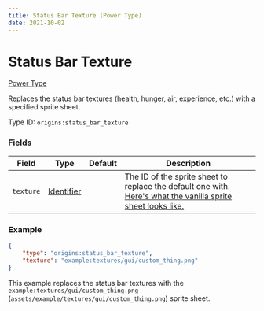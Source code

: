 ```yaml
---
title: Status Bar Texture (Power Type)
date: 2021-10-02
---
```


# Status Bar Texture

[Power Type](../power_types.md)

Replaces the status bar textures (health, hunger, air, experience, etc.) with a specified sprite sheet.

Type ID: `origins:status_bar_texture`

### Fields

Field | Type | Default | Description
------|------|---------|-------------
`texture` | [Identifier](../data_types/identifier.md) | | The ID of the sprite sheet to replace the default one with. [Here's what the vanilla sprite sheet looks like.](https://media.discordapp.net/attachments/802622603008409600/893716345055772682/unknown.png)

### Example
```json
{
    "type": "origins:status_bar_texture",
    "texture": "example:textures/gui/custom_thing.png"
}
```
This example replaces the status bar textures with the `example:textures/gui/custom_thing.png` (`assets/example/textures/gui/custom_thing.png`) sprite sheet.